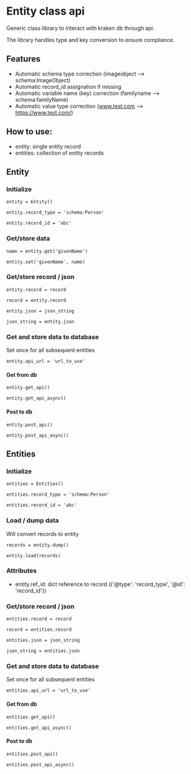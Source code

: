 # Entity class api

Generic class library to interact with kraken db through api. 

The library handles type and key conversion to ensure compliance. 

## Features
- Automatic schema type correction (imageobject --> schema:ImageObject)
- Automatic record_id assignation if missing
- Automatic variable name (key) correction (familyname --> schema:familyName)
- Automatic value type correction (www.test.com --> https://www.test.com/) 



## How to use:
- entity: single entity record
- entities: collection of entity records

## Entity
### Initialize
`entity = Entity()`

`entity.record_type = 'schema:Person'`

`entity.record_id = 'abc'`

### Get/store data
`name = entity.get('givenName')`

`entity.set('givenName', name)`

### Get/store record / json
`entity.record = record`

`record = entity.record`

`entity.json = json_string`

`json_string = entity.json`

### Get and store data to database
Set once for all subsequent entities

`entity.api_url = 'url_to_use'`

#### Get from db

`entity.get_api()`

`entity.get_api_async()`


#### Post to db

`entity.post_api()`

`entity.post_api_async()`


## Entities
### Initialize
`entities = Entities()`

`entities.record_type = 'schema:Person'`

`entities.record_id = 'abc'`

### Load / dump data
Will convert records to entity

`records = entity.dump()`

`entity.load(records)`

### Attributes
- entity.ref_id: dict reference to record ({'@type': 'record_type', '@id': 'record_id'})

### Get/store record / json
`entities.record = record`

`record = entities.record`

`entities.json = json_string`

`json_string = entities.json`

### Get and store data to database
Set once for all subsequent entities

`entities.api_url = 'url_to_use'`

#### Get from db

`entities.get_api()`

`entities.get_api_async()`


#### Post to db

`entities.post_api()`

`entities.post_api_async()`